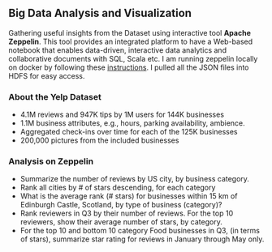 ## Big Data Analysis and Visualization
Gathering useful insights from the Dataset using interactive tool **Apache Zeppelin**. This tool provides an integrated platform to have a Web-based notebook that enables data-driven, interactive data analytics and collaborative documents with SQL, Scala etc. 
I am running zeppelin locally on docker by following these [instructions](https://github.com/dylanmei/docker-zeppelin). I pulled all the JSON files into HDFS for easy access.

### About the Yelp Dataset
- 4.1M reviews and 947K tips by 1M users for 144K businesses
- 1.1M business attributes, e.g., hours, parking availability, ambience.
- Aggregated check-ins over time for each of the 125K businesses
- 200,000 pictures from the included businesses

### Analysis on Zeppelin
- Summarize the number of reviews by US city, by business category.
- Rank all cities by # of stars descending, for each category
- What is the average rank (# stars) for businesses within 15 km of Edinburgh Castle, Scotland, by type of business (category)? 
- Rank reviewers in Q3 by their number of reviews. For the top 10 reviewers, show their average number of stars, by category.
- For the top 10 and bottom 10 category Food businesses in Q3, (in terms of stars), summarize star rating for reviews in January through May only.
